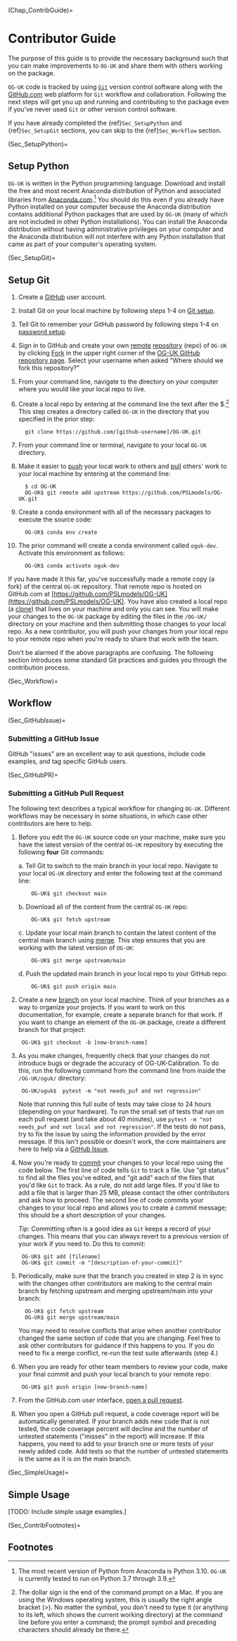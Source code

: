 (Chap_ContribGuide)=
# Contributor Guide

The purpose of this guide is to provide the necessary background such that you can make improvements to `OG-UK` and share them with others working on the package.

`OG-UK` code is tracked by using [`Git`](https://help.github.com/articles/github-glossary/#git) version control software along with the [GitHub.com](https://github.com/) web platform for `Git` workflow and collaboration. Following the next steps will get you up and running and contributing to the package even if you've never used `Git` or other version control software.

If you have already completed the {ref}`Sec_SetupPython` and {ref}`Sec_SetupGit` sections, you can skip to the {ref}`Sec_Workflow` section.


(Sec_SetupPython)=
## Setup Python

`OG-UK` is written in the Python programming language. Download and install the free and most recent Anaconda distribution of Python and associated libraries from [Anaconda.com](https://www.anaconda.com/products/individual#Downloads).[^recent_python] You should do this even if you already have Python installed on your computer because the Anaconda distribution contains additional Python packages that are used by `OG-UK` (many of which are not included in other Python installations). You can install the Anaconda distribution without having administrative privileges on your computer and the Anaconda distribution will not interfere with any Python installation that came as part of your computer's operating system.


(Sec_SetupGit)=
## Setup Git

1. Create a [GitHub](https://github.com/) user account.

2. Install Git on your local machine by following steps 1-4 on [Git setup](https://help.github.com/articles/set-up-git/).

3. Tell Git to remember your GitHub password by following steps 1-4 on [password setup](https://help.github.com/articles/caching-your-github-password-in-git/).

4. Sign in to GitHub and create your own [remote](https://help.github.com/articles/github-glossary/#remote) [repository](https://help.github.com/articles/github-glossary/#repository) (repo) of `OG-UK` by clicking [Fork](https://help.github.com/articles/github-glossary/#fork) in the upper right corner of the [OG-UK GitHub repository page](https://github.com/PSLmodels/OG-UK). Select your username when asked "Where should we fork this repository?"

5. From your command line, navigate to the directory on your computer where you would like your local repo to live.

6. Create a local repo by entering at the command line the text after the $.[^commandline_note] This step creates a directory called `OG-UK` in the directory that you specified in the prior step:

    ```
      git clone https://github.com/[github-username]/OG-UK.git
    ```

7. From your command line or terminal, navigate to your local `OG-UK` directory.

8. Make it easier to [push](https://help.github.com/articles/github-glossary/#pull) your local work to others and [pull](https://help.github.com/articles/github-glossary/#pull) others' work to your local machine by entering at the command line:

    ```
      $ cd OG-UK
      OG-UK$ git remote add upstream https://github.com/PSLmodels/OG-UK.git
    ```

9. Create a conda environment with all of the necessary packages to
   execute the source code:

    ```
      OG-UK$ conda env create
    ```

10. The prior command will create a conda environment called `oguk-dev`.
    Activate this environment as follows:

    ```
      OG-UK$ conda activate oguk-dev
    ```

If you have made it this far, you've successfully made a remote copy (a
fork) of the central `OG-UK` repository. That remote repo is hosted on GitHub.com at [https://github.com/PSLmodels/OG-UK](https://github.com/PSLmodels/OG-UK). You have also created a local repo (a [clone](https://help.github.com/articles/github-glossary/#clone)) that lives
on your machine and only you can see. You will make your changes to
the `OG-UK` package by editing the files in the `/OG-UK/`
directory on your machine and then submitting those changes to your
local repo. As a new contributor, you will push your changes from your
local repo to your remote repo when you're ready to share that work
with the team.

Don't be alarmed if the above paragraphs are confusing. The following
section introduces some standard Git practices and guides you through
the contribution process.


(Sec_Workflow)=
## Workflow

(Sec_GitHubIssue)=
### Submitting a GitHub Issue

GitHub "issues" are an excellent way to ask questions, include code examples, and tag specific GitHub users.


(Sec_GitHubPR)=
### Submitting a GitHub Pull Request

The following text describes a typical workflow for changing
`OG-UK`.  Different workflows may be necessary in some
situations, in which case other contributors are here to help.

1. Before you edit the `OG-UK` source code on your machine,
   make sure you have the latest version of the central `OG-UK`
   repository by executing the following **four** Git commands:

   a. Tell Git to switch to the main branch in your local repo.
      Navigate to your local `OG-UK` directory and enter the
      following text at the command line:

    ```
        OG-UK$ git checkout main
    ```

   b. Download all of the content from the central `OG-UK` repo:
    ```
        OG-UK$ git fetch upstream
    ```
   c. Update your local main branch to contain the latest content of
      the central main branch using [merge](https://help.github.com/articles/github-glossary/#merge). This step ensures that
      you are working with the latest version of `OG-UK`:
    ```
        OG-UK$ git merge upstream/main
    ```
   d. Push the updated main branch in your local repo to your GitHub repo:
    ```
        OG-UK$ git push origin main
    ```
2. Create a new [branch](https://help.github.com/articles/github-glossary/#branch) on your local machine. Think of your branches as a way to organize your projects. If you want to work on this documentation, for example, create a separate branch for that work. If you want to change an element of the `OG-UK` package, create a different branch for that project:
    ```
     OG-UK$ git checkout -b [new-branch-name]
    ```
3. As you make changes, frequently check that your changes do not introduce bugs or degrade the accuracy of OG-UK-Calibration. To do this, run the following command from the command line from inside the `/OG-UK/oguk/` directory:
    ```
     OG-UK/oguk$  pytest -m "not needs_puf and not regression"
    ```
   Note that running this full suite of tests may take close to 24 hours (depending on your hardware).  To run the small set of tests that run on each pull request (and take about 40 minutes), use  `pytest -m "not needs_puf and not local and not regression"`.  If the tests do not pass, try to fix the issue by using the information provided by the error message. If this isn't possible or doesn't work, the core maintainers are here to help via a [GitHub Issue](https://github.com/PSLmodels/OG-UK/issues).

4. Now you're ready to [commit](https://help.github.com/articles/github-glossary/#commit) your changes to your local repo using the code below. The first line of code tells `Git` to track a file. Use "git status" to find all the files you've edited, and "git add" each of the files that you'd like `Git` to track. As a rule, do not add large files. If you'd like to add a file that is larger than 25 MB, please contact the other contributors and ask how to proceed. The second line of code commits your changes to your local repo and allows you to create a commit message; this should be a short description of your changes.

   *Tip*: Committing often is a good idea as `Git` keeps a record of your changes. This means that you can always revert to a previous version of your work if you need to. Do this to commit:
    ```
     OG-UK$ git add [filename]
     OG-UK$ git commit -m "[description-of-your-commit]"
    ```

5. Periodically, make sure that the branch you created in step 2 is in sync with the changes other contributors are making to the central main branch by fetching upstream and merging upstream/main into your branch:
    ```
      OG-UK$ git fetch upstream
      OG-UK$ git merge upstream/main
    ```
   You may need to resolve conflicts that arise when another contributor changed the same section of code that you are changing. Feel free to ask other contributors for guidance if this happens to you. If you do need to fix a merge conflict, re-run the test suite afterwards (step 4.)

6. When you are ready for other team members to review your code, make your final commit and push your local branch to your remote repo:
    ```
     OG-UK$ git push origin [new-branch-name]
    ```
7. From the GitHub.com user interface, [open a pull request](https://help.github.com/articles/creating-a-pull-request/#creating-the-pull-request).

8. When you open a GitHub pull request, a code coverage report will be automatically generated. If your branch adds new code that is not tested, the code coverage percent will decline and the number of untested statements ("misses" in the report) will increase. If this happens, you need to add to your branch one or more tests of your newly added code. Add tests so that the number of untested statements is the same as it is on the main branch.


(Sec_SimpleUsage)=
## Simple Usage

[TODO: Include simple usage examples.]


(Sec_ContribFootnotes)=
## Footnotes

[^recent_python]:The most recent version of Python from Anaconda is Python 3.10. `OG-UK` is currently tested to run on Python 3.7 through 3.9.

[^commandline_note]:The dollar sign is the end of the command prompt on a Mac. If you are using the Windows operating system, this is usually the right angle bracket (>). No matter the symbol, you don't need to type it (or anything to its left, which shows the current working directory) at the command line before you enter a command; the prompt symbol and preceding characters should already be there.
